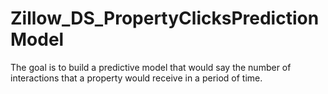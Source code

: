 # Zillow_DS_PropertyClicksPredictionModel
The goal is to build a predictive model that would say the number of interactions that a property would receive in a period of time.
